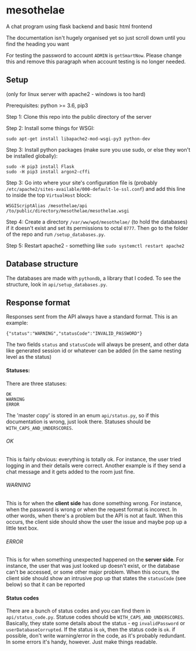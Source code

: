 # mesothelae

A chat program using flask backend and basic html frontend

The documentation isn't hugely organised yet so just scroll down until you find the heading you want

For testing the password to account `ADMIN` is `getSmartNow`.
Please change this and remove this paragraph when account testing is no longer needed.

## Setup
(only for linux server with apache2 - windows is too hard)

Prerequisites: python >= 3.6, pip3

Step 1: Clone this repo into the public directory of the server

Step 2: Install some things for WSGI:
```
sudo apt-get install libapache2-mod-wsgi-py3 python-dev
```

Step 3: Install python packages (make sure you use sudo, or else they won't be installed globally):
```
sudo -H pip3 install Flask
sudo -H pip3 install argon2-cffi
```

Step 3: Go into where your site's configuration file is (probably `/etc/apache2/sites-available/000-default-le-ssl.conf`) and add this line to inside the top `VirtualHost` block:
```
WSGIScriptAlias /mesothelae/api /to/public/directory/mesothelae/mesothelae.wsgi
```

Step 4: Create a directory `/var/ww/wpd/mesothelae/` (to hold the databases) if it doesn't exist and set its permissions to octal `0777`. Then go to the folder of the repo and run `/setup_databases.py`.

Step 5: Restart apache2 - something like `sudo systemctl restart apache2`

## Database structure

The databases are made with `pythondb`, a library that I coded. To see the structure, look in `api/setup_databases.py`.

## Response format

Responses sent from the API always have a standard format. This is an example:
```
{"status":"WARNING","statusCode":"INVALID_PASSWORD"}
```

The two fields `status` and `statusCode` will always be present, and other data like generated session id or whatever can be added (in the same nesting level as the status)

#### Statuses:

There are three statuses:
```
OK
WARNING
ERROR
```
The 'master copy' is stored in an enum `api/status.py`, so if this documentation is wrong, just look there. Statuses should be `WITH_CAPS_AND_UNDERSCORES`.

###### OK
This is fairly obvious: everything is totally ok. For instance, the user tried logging in and their details were correct. Another example is if they send a chat message and it gets added to the room just fine.

###### WARNING
This is for when the **client side** has done something wrong. For instance, when the password is wrong or when the request format is incorect. In other words, when there's a problem but the API is not at fault. When this occurs, the client side should show the user the issue and maybe pop up a little text box.

###### ERROR
This is for when something unexpected happened on the **server side**. For instance, the user that was just looked up doesn't exist, or the database can't be accessed, or some other major problem. When this occurs, the client side should show an intrusive pop up that states the `statusCode` (see below) so that it can be reported

#### Status codes

There are a bunch of status codes and you can find them in `api/status_code.py`. Statuse codes should be `WITH_CAPS_AND_UNDERSCORES`. Basically, they state some details about the status - eg `invalidPassword` or `userDatabaseCorrupted`. If the status is `ok`, then the status code is `ok`. if possible, don't write warning/error in the code, as it's probably redundant. In some errors it's handy, however. Just make things readable.